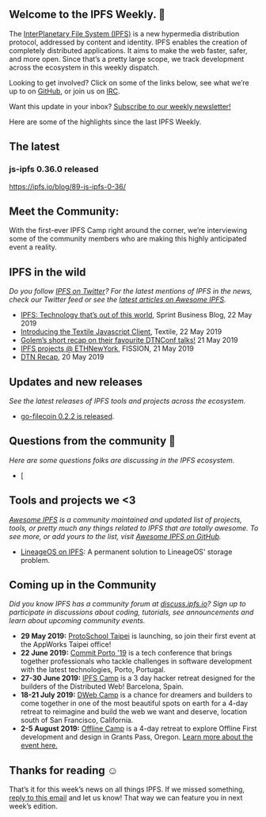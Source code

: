## Welcome to the IPFS Weekly. 👋

The [InterPlanetary File System (IPFS)](https://ipfs.io/) is a new hypermedia distribution protocol, addressed by content and identity. IPFS enables the creation of completely distributed applications. It aims to make the web faster, safer, and more open. Since that’s a pretty large scope, we track development across the ecosystem in this weekly dispatch.

Looking to get involved? Click on some of the links below, see what we’re up to on [GitHub](https://github.com/ipfs), or join us on [IRC](https://riot.im/app/#/room/#ipfs:matrix.org).

Want this update in your inbox? [Subscribe to our weekly newsletter!](https://tinyletter.com/ipfsnewsletter)

Here are some of the highlights since the last IPFS Weekly.

## The latest

### js-ipfs 0.36.0 released
https://ipfs.io/blog/89-js-ipfs-0-36/

## Meet the Community: 

With the first-ever IPFS Camp right around the corner, we’re interviewing some of the community members who are making this highly anticipated event a reality.


## IPFS in the wild
*Do you follow [IPFS on Twitter](https://twitter.com/IPFSbot)? For the latest mentions of IPFS in the news, check our Twitter feed or see the [latest articles on Awesome IPFS](https://awesome.ipfs.io/articles/).* 

+ [IPFS: Technology that’s out of this world](https://business.sprint.com/blog/ipfs-technology/?ECID=MA:SM:05222019:TW:BLG:ENT:NAT:Organic), Sprint Business Blog, 22 May 2019
+ [Introducing the Textile Javascript Client](https://medium.com/textileio/introducing-the-textile-javascript-client-873c1a31d939), Textile, 22 May 2019
+ [Golem’s short recap on their favourite DTNConf talks!](https://twitter.com/golemproject/status/1130791087851868161) 21 May 2019
+ [IPFS projects @ ETHNewYork](https://blog.fission.codes/fission-ethnewyork/), FISSION, 21 May 2019
+ [DTN Recap](https://hx.ht/#post-04-dtn-recap), 20 May 2019

## Updates and new releases
*See the latest releases of IPFS tools and projects across the ecosystem.*

+ [go-filecoin 0.2.2 is released](https://filecoin.io/blog/go-filecoin-0.2.2-release/).

## Questions from the community 🤔
*Here are some questions folks are discussing in the IPFS ecosystem.*

+ [

## Tools and projects we <3
*[Awesome IPFS](https://awesome.ipfs.io/) is a community maintained and updated list of projects, tools, or pretty much any things related to IPFS that are totally awesome. To see more, or add yours to the list, visit [Awesome IPFS on GitHub](https://github.com/ipfs/awesome-ipfs).* 

+ [LineageOS on IPFS](https://lineageos-on-ipfs.com/): A permanent solution to LineageOS' storage problem.

 
## Coming up in the Community
*Did you know IPFS has a community forum at [discuss.ipfs.io](https://discuss.ipfs.io/)? Sign up to participate in discussions about coding, tutorials, see announcements and learn about upcoming community events.*


+ **29 May 2019:** [ProtoSchool Taipei](https://www.meetup.com/IPFS-Taiwan/events/261636809/) is launching, so join their first event at the AppWorks Taipei office! 
+ **22 June 2019:** [Commit Porto '19](https://commitporto.com/) is a tech conference that brings together professionals who tackle challenges in software development with the latest technologies, Porto, Portugal.
+ **27-30 June 2019:** [IPFS Camp](https://camp.ipfs.io/) is a 3 day hacker retreat designed for the builders of the Distributed Web! Barcelona, Spain.
+ **18-21 July 2019:** [DWeb Camp](https://dwebcamp.org/) is a chance for dreamers and builders to come together in one of the most beautiful spots on earth for a 4-day retreat to reimagine and build the web we want and deserve, location south of San Francisco, California.
+ **2-5 August 2019:** [Offline Camp](http://offlinefirst.org/camp/) is a 4-day retreat to explore Offline First development and design in Grants Pass, Oregon. [Learn more about the event here.](https://medium.com/offline-camp/announcing-offline-camp-v5-eb9111fdcc94)


## Thanks for reading ☺️

That’s it for this week’s news on all things IPFS. If we missed something, [reply to this email](mailto:newsletter@ipfs.io) and let us know! That way we can feature you in next week’s edition. 
